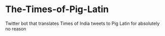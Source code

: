 # The-Times-of-Pig-Latin
Twitter bot that translates Times of India tweets to Pig Latin for absolutely no reason
